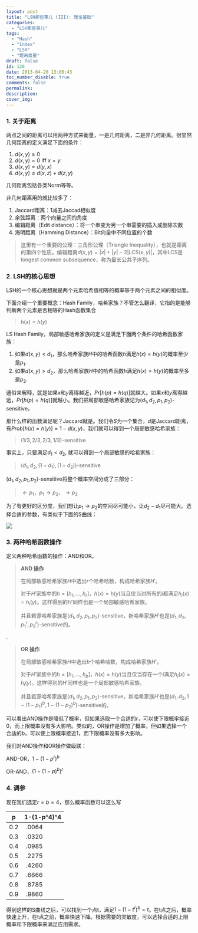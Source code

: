 ```yaml
---
layout: post
title: "LSH那些事儿 (III): 理论基础"
categories:
  - "LSH那些事儿"
tags:
  - "Hash"
  - "Index"
  - "LSH"
  - "距离度量"
draft: false
id: 126
date: 2013-04-26 13:00:43
toc_number_disable: true
comments: false
permalink:
description:
cover_img:
---
```


### 1. 关于距离

两点之间的距离可以用两种方式来衡量，一是几何距离，二是非几何距离。很显然几何距离的定义满足下面的条件：

1. $d(x,y) \geq 0$
2. $d(x,y) = 0 ~\text{iff}~ x = y$
3. $d(x,y) = d(y,x)$
4. $d(x,y) \leq d(x,z) + d(z,y)$

几何距离包括各类Norm等等。

非几何距离用的就比较多了：

1.  Jaccard距离：1减去Jaccad相似度
2.  余弦距离：两个向量之间的角度
3.  编辑距离（Edit distance）：将一个串变为另一个串需要的插入或删除次数
4.  海明距离（Hamming Distance）：Bit向量中不同位置的个数

> 这里有一个重要的公理：三角形公理（Triangle Inequality），也就是距离的第四个性质。编辑距离$d(x,y) = |x| + |y| - 2|LCS(x,y)|$，其中LCS是longest common subsequence，称为最长公共子序列。

### 2. LSH的核心思想

LSH的一个核心思想就是两个元素哈希值相等的概率等于两个元素之间的相似度。

下面介绍一个重要概念：Hash Family，哈希家族？不管怎么翻译，它指的是能够判断两个元素是否相等的Hash函数集合

> $h(x) = h(y)$

LS Hash Family，局部敏感哈希家族的定义是满足下面两个条件的哈希函数家族：

1.  如果$d(x,y) < d_1$，那么哈希家族$H$中的哈希函数$h$满足$h(x) = h(y)$的概率至少是$p_1$.
2.  如果$d(x,y) > d_2$，那么哈希家族$H$中的哈希函数$h$满足$h(x) = h(y)$的概率至多是$p_2$.

通俗来解释，就是如果$x$和$y$离得越近，$Pr[h(p)=h(q)]$就越大。如果$x$和$y$离得越远，$Pr[h(p)=h(q)]$就越小。我们把局部敏感哈希家族记为$(d_1,d_2,p_1,p_2)$-sensitive。

那什么样的函数满足呢？Jaccard就是。我们令$S$为一个集合，$d$是Jaccard距离，有$Prob[h(x)=h(y)] = 1-d(x,y)$，我们就可以得到一个局部敏感哈希家族：

> $(1/3, 2/3, 2/3, 1/3)$-sensitive

事实上，只要满足$d_1 < d_2$, 就可以得到一个局部敏感的哈希家族：

> $(d_1,d_2,(1-d_1),(1-d_2))$-sensitive

$(d_1,d_2,p_1,p_2)$-sensitive将整个概率空间分成了三部分：

> $\leftarrow p_1$，$p_1 \rightarrow p_2$，$\rightarrow p_2$

为了有更好的区分度，我们想让$p_1 \rightarrow p_2$的空间尽可能小，让$d_2-d_1$尽可能大。选择合适的参数，有类似于下面的S曲线：

![](15144243_L3JA.png)

### 3. 两种哈希函数操作

定义两种哈希函数的操作：AND和OR。

> **AND 操作**
>
>   在局部敏感哈希家族$H$中选出$r$个哈希哈数，构成哈希家族$H'$。
>
>   对于$H'$家族中的$h = [h_1, ..., h_r]$，$h(x) = h(y)$当且仅当对所有的$i$都满足$h_i(x)=h_i(y)$。这样得到的$H'$同样也是一个局部敏感哈希家族。
>
>   并且若源哈希家族是$(d_1,d_2,p_1,p_2)$-sensitive，新哈希家族$H'$也是$(d_1,d_2,{p_1}^r,{p_2}^r)$-sensitive的。

.

> **OR 操作**
>
>   在局部敏感哈希家族$H$中选出$b$个哈希哈数，构成哈希家族$H'$。
>
>   对于$H'$家族中的$h = [h_1, ..., h_b]$，$h(x) = h(y)$当且仅当存在一个$i$满足$h_i(x)=h_i(y)$。这样得到的$H'$同样也是一个局部敏感哈希家族。
>
>   并且若源哈希家族是$(d_1,d_2,p_1,p_2)$-sensitive，新哈希家族$H'$也是$(d_1,d_2,1-(1-p_1)^b,1-(1-p_2)^b)$-sensitive的。

可以看出AND操作是降低了概率，但如果选取一个合适的$r$，可以使下限概率接近0，而上限概率没有多大影响。类似的，OR操作是增加了概率，但如果选择一个合适的$b$，可以使上限概率接近1，而下限概率没有多大影响。

我们对AND操作和OR操作做级联：

AND-OR，$1-(1-p^r)^b$

OR-AND，$(1-(1-p)^b)^r$

### 4. 调参

现在我们选定$r = b = 4$，那么概率函数可以这么写

<table>
<thead>
<tr>
  <th>p</th>
  <th>1-(1-p^4)^4</th>
</tr>
</thead>
<tbody>
<tr>
  <td>0.2</td>
  <td> .0064</td>
</tr>
<tr>
  <td>0.3</td>
  <td> .0320</td>
</tr>
<tr>
  <td>0.4</td>
  <td> .0985</td>
</tr>
<tr>
  <td>0.5</td>
  <td> .2275</td>
</tr>
<tr>
  <td>0.6</td>
  <td> .4260</td>
</tr>
<tr>
  <td>0.7</td>
  <td> .6666</td>
</tr>
<tr>
  <td>0.8</td>
  <td> .8785</td>
</tr>
<tr>
  <td>0.9</td>
  <td> .9860</td>
</tr>
</tbody>
</table>

得到这样的S曲线之后，可以找到一个点t，满足$1-(1-t^r)^b = t$。在t点之后，概率快速上升，在t点之前，概率快速下降。根据需要的灵敏度，可以选择合适的上限概率和下限概率来满足应用需求。
